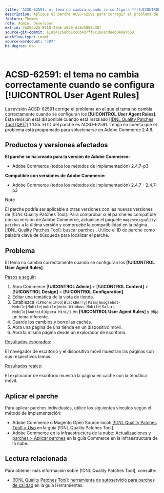 ```yaml
---
title: 'ACSD-62591: el tema no cambia cuando se configura **[!UICONTROL User Agent Rules]**'
description: Aplique el parche ACSD-62591 para corregir el problema de Adobe Commerce en el que el tema no cambia correctamente cuando se configuran los **[!UICONTROL User Agent Rules]**.
feature: Themes
role: Admin, Developer
exl-id: 7b206b25-8918-40a6-a956-d38d5058d38f
source-git-commit: e18a41c5abb1cc8b407ff6c188acdeed0e8a7659
workflow-type: tm+mt
source-wordcount: '307'
ht-degree: 0%

---
```


# ACSD-62591: el tema no cambia correctamente cuando se configura [!UICONTROL User Agent Rules]

La revisión ACSD-62591 corrige el problema en el que el tema no cambia correctamente cuando se configuran los **[!UICONTROL User Agent Rules]**. Esta revisión está disponible cuando está instalado [[!DNL Quality Patches Tool (QPT)]](/help/tools/quality-patches-tool/quality-patches-tool-to-self-serve-quality-patches.md) 1.1.55. El ID del parche es ACSD-62591. Tenga en cuenta que el problema está programado para solucionarse en Adobe Commerce 2.4.8.

## Productos y versiones afectados

**El parche se ha creado para la versión de Adobe Commerce:**
* Adobe Commerce (todos los métodos de implementación) 2.4.7-p3

**Compatible con versiones de Adobe Commerce:**
* Adobe Commerce (todos los métodos de implementación) 2.4.7 - 2.4.7-p3

>[!NOTE]
>
>El parche podría ser aplicable a otras versiones con las nuevas versiones de [!DNL Quality Patches Tool]. Para comprobar si el parche es compatible con su versión de Adobe Commerce, actualice el paquete `magento/quality-patches` a la última versión y compruebe la compatibilidad en la página [[!DNL Quality Patches Tool]: buscar parches ](https://experienceleague.adobe.com/tools/commerce-quality-patches/index.html?lang=es). Utilice el ID de parche como palabra clave de búsqueda para localizar el parche.

## Problema

El tema no cambia correctamente cuando se configuran los **[!UICONTROL User Agent Rules]**.

<u>Pasos a seguir</u>:

1. Abra Commerce **[!UICONTROL Admin]** > **[!UICONTROL Content]** > **[!UICONTROL Design]** > **[!UICONTROL Configuration]**.
1. Editar una temática de la vista de tienda.
1. Establezca `/iPhone|iPod|BlackBerry|Palm|Googlebot-Mobile|Mobile|mobile|mobi|Windows Mobile|Safari Mobile|Android|Opera Mini/i` en **[!UICONTROL User Agent Rules]** y elija un tema diferente.
1. Guarde los cambios y borre las cachés.
1. Abra una página de una tienda en un dispositivo móvil.
1. Abra la misma página desde un explorador de escritorio.

<u>Resultados esperados</u>:

El navegador de escritorio y el dispositivo móvil muestran las páginas con sus respectivos temas.

<u>Resultados reales</u>:

El explorador de escritorio muestra la página en caché con la temática móvil.

## Aplicar el parche

Para aplicar parches individuales, utilice los siguientes vínculos según el método de implementación:

* Adobe Commerce o Magento Open Source local: [[!DNL Quality Patches Tool] > Uso](/help/tools/quality-patches-tool/usage.md) en la guía [!DNL Quality Patches Tool].
* Adobe Commerce en la infraestructura de la nube: [Actualizaciones y parches > Aplicar parches](https://experienceleague.adobe.com/docs/commerce-cloud-service/user-guide/develop/upgrade/apply-patches.html?lang=es) en la guía Commerce en la infraestructura de la nube.


## Lectura relacionada

Para obtener más información sobre [!DNL Quality Patches Tool], consulte:

* [[!DNL Quality Patches Tool]: herramienta de autoservicio para parches de calidad](/help/tools/quality-patches-tool/quality-patches-tool-to-self-serve-quality-patches.md) en la guía Herramientas.

